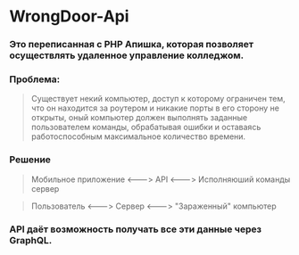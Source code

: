 # WrongDoor-Api

### Это переписанная с PHP Апишка, которая позволяет осуществлять удаленное управление колледжом.

### Проблема: 
> Существует некий компьютер, доступ к которому ограничен тем, что он находится за роутером и никакие порты в его сторону не открыты, оный компьютер должен выполнять заданные пользователем команды, обрабатывая ошибки и оставаясь работоспособным максимальное количество времени.

### Решение 
> Мобильное приложение <---> API <--->  Исполняюший команды сервер

> Пользователь <---> Сервер <--->  "Зараженный" компьютер
### API даёт возможность получать все эти данные через GraphQL.
